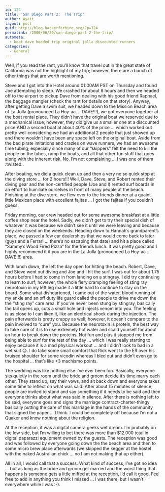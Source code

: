 ```yaml
---
id: 124
title: 'San Diego Part 2:  The Trip'
author: Wyatt
layout: post
guid: http://blog.hackerforhire.org/?p=124
permalink: /2006/06/30/san-diego-part-2-the-trip/
autometa:
  - boat dave headed trip original jolla discounted runners
categories:
  - General
---
```

Well, if you read the rant, you&#8217;ll know that travel out in the great state of California was not the highlight of my trip; however, there are a bunch of other things that are worth mentioning.  
<!--more-->

  
Steve and I got into the Hotel around 01:00AM PST on Thursday and found Joe attempting to sleep. We crashed for about 6 hours and then we headed off to the airport to pickup Dave from dealing with his good friend Raphael, the baggage mangler (check the rant for details on that story). Anyway, after getting Dave a swim suit, we headed down to the Mission Beach area of La Jolla (pronounced La Hoy-aa &#8230; DAVE!!!), we got everyone together at the boat rental place. They didn&#8217;t have the original boat we reserved due to a mechanical issue; however, they did give us a smaller one at a discounted price AND a second boat at about 40% of the price &#8230; which worked out pretty well considering we had an additional 2 people that just showed up and there wouldn&#8217;t have been any space left on the original boat. Aside from the bad pirate imitations and crazies on wave runners, we had an awesome time tubing; especially since many of our &#8220;skippers&#8221; felt the need to kill the people on the tubes, ramp the boats, and all that other fun stuff that goes along with the inherent risk. No, I&#8217;m not complaining &#8230; I was one of them :twisted:.

After boating, we did a quick clean up and then a very no so quick stop at the diving store &#8230; for 2 hours!!! Well, Dave, Steve, and Robert rented their diving gear and the non-certified people (Joe and I) rented surf boards in an effort to humiliate ourselves in front of many people at the beach. Finishing at the dive store, we flew over to the friends dinner at a quaint little Mexican place with excellent fajitas &#8230; I got the fajitas if you couldn&#8217;t guess.

Friday morning, our crew headed out for some awesome breakfast at a little coffee shop near the hotel. Sadly, we didn&#8217;t get to try their special dish of whatever it was because we didn&#8217;t see it until we were leaving and because they are closed on the weekends. Heading down to Hannah&#8217;s grandparent&#8217;s place, we passed a few car dealerships that we would come back to later (guys and a Ferrari &#8230; there&#8217;s no escaping that date) and hit a place called &#8220;Sammy&#8217;s Wood Fired Pizza&#8221; for the friends lunch. It was pretty good and I highly recommend it if you are in the La Jolla (pronounced La Hoy-aa &#8230; DAVE!!!) area.

With lunch down, the left the day open for hitting the beach. Robert, Dave, and Steve went out diving and Joe and I hit the surf. I was out for about 1.75 hours before I had to come in from landing on a stingray. I did try continuing to learn to surf; however, the whole fiery cramping feeling of sting ray neurotoxin in my left leg made it a little hard to continue to stay on the board. Some what disheartened, I came out of the water, blood running of my ankle and an off duty life guard called the people to drive me down the the &#8220;sting ray&#8221; care area. If you&#8217;ve never been stung by stingray, basically the tail opens up, cuts a small hole and injects venom into you. The feeling is as close to I can liken it, like an electrical shock during the injection. The pain afterwards is pretty crappy as well; however, it doesn&#8217;t compare to the pain involved to &#8220;cure&#8221; you. Because the neurotoxin is protein, the best way to take care of it is to use extremely hot water and scald yourself for about an hour to break down the proteins. Not fun and plus it stopped me from being able to surf for the rest of the day &#8230; which I was really starting to enjoy because it is a mad physical workout &#8230; and I didn&#8217;t look to bad in a wet suit :wink:. I do take some small comfort that Rick went to the ER over his bruised shoulder for some vicodin whereas I bled out and didn&#8217;t even go to the hospital &#8230; that&#8217;s like +3 machismo points.

The wedding was like nothing else I&#8217;ve ever been too. Basically, everyone sits quietly in the room until the bride and groom decide it&#8217;s time marry each other. They stand up, say their vows, and sit back down and everyone takes some time to reflect on what was said. After about 15 minutes of silence, people are invited to stand and say something if it needs to be said and then everyone thinks about what was said in silence. After there is nothing left to be said, everyone goes and signs the marriage contract-charter-thingy basically putting the care of this marriage in the hands of the community that signed the paper &#8230; I think. I could be completely off because I&#8217;m not a Quaker and know nothing about the religion.

At the reception, it was a digital camera geeks wet dream. I&#8217;m probably on the low side, but I&#8217;m willing to bet there was more than $12,000 total in digital paparazzi equipment owned by the guests. The reception was good and was followed by everyone going down the the beach area and then to some micro brew place afterwards (we skipped the kegger at the hostel with the naked Australian chick &#8230; no I am not making that up either).

All in all, I would call that a success. What kind of success, I&#8217;ve got no idea &#8230; but as long as the bride and groom get married and the worst thing that happens is someone gets a little miffed at the reception, I&#8217;d call it good. Feel free to add in anything you think I missed &#8230; I was there, but I wasn&#8217;t everywhere while I was :-).